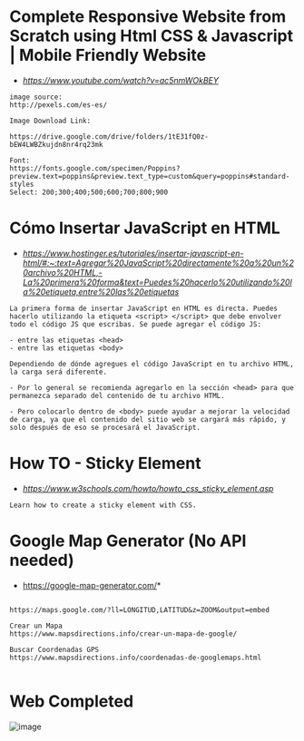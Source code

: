 # Complete Responsive Website from Scratch using Html CSS & Javascript | Mobile Friendly Website
* *https://www.youtube.com/watch?v=ac5nmWOkBEY*

```
image source:
http://pexels.com/es-es/

Image Download Link:

https://drive.google.com/drive/folders/1tE31fQ0z-bEW4LWBZkujdn8nr4rq23mk

Font:
https://fonts.google.com/specimen/Poppins?preview.text=poppins&preview.text_type=custom&query=poppins#standard-styles
Select: 200;300;400;500;600;700;800;900

```
# Cómo Insertar JavaScript en HTML

* *https://www.hostinger.es/tutoriales/insertar-javascript-en-html/#:~:text=Agregar%20JavaScript%20directamente%20a%20un%20archivo%20HTML,-La%20primera%20forma&text=Puedes%20hacerlo%20utilizando%20la%20etiqueta,entre%20las%20etiquetas*

```
La primera forma de insertar JavaScript en HTML es directa. Puedes hacerlo utilizando la etiqueta <script> </script> que debe envolver todo el código JS que escribas. Se puede agregar el código JS:

- entre las etiquetas <head>
- entre las etiquetas <body>

Dependiendo de dónde agregues el código JavaScript en tu archivo HTML, la carga será diferente. 

- Por lo general se recomienda agregarlo en la sección <head> para que permanezca separado del contenido de tu archivo HTML.

- Pero colocarlo dentro de <body> puede ayudar a mejorar la velocidad de carga, ya que el contenido del sitio web se cargará más rápido, y solo después de eso se procesará el JavaScript. 

```
# How TO - Sticky Element
* *https://www.w3schools.com/howto/howto_css_sticky_element.asp*

```
Learn how to create a sticky element with CSS.
```

# Google Map Generator (No API needed)
* https://google-map-generator.com/*

```

https://maps.google.com/?ll=LONGITUD,LATITUD&z=ZOOM&output=embed

Crear un Mapa
https://www.mapsdirections.info/crear-un-mapa-de-google/

Buscar Coordenadas GPS
https://www.mapsdirections.info/coordenadas-de-googlemaps.html


```


# Web Completed

![image](https://user-images.githubusercontent.com/23192401/113468914-e78a8500-940e-11eb-9731-9f40b167aa26.png)


